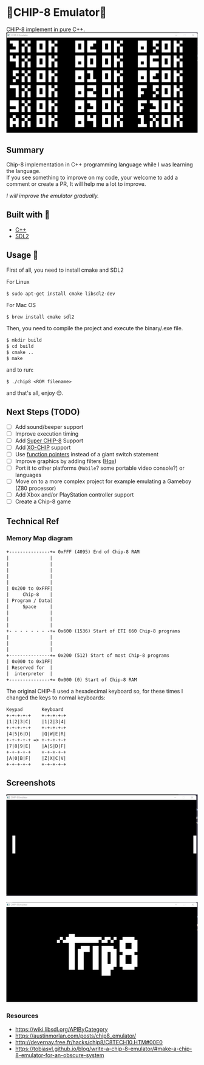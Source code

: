 # 👾CHIP-8 Emulator👾
CHIP-8 implement in pure C++.
![Chip-8 Emulator](./screenshots/tests.png)

## Summary
Chip-8 implementation in C++ programming language while
I was learning the language.  
If you see something to improve on my code, your welcome to add a comment or create a PR, It will help me a lot to improve.

*I will improve the emulator gradually.*

## Built with 🧰
- [C++](https://isocpp.org/std/the-standard)
- [SDL2](https://www.libsdl.org/)

## Usage 📐
First of all, you need to install cmake and SDL2

For Linux
```commandline
$ sudo apt-get install cmake libsdl2-dev
```

For Mac OS
```commandline
$ brew install cmake sdl2
```

Then, you need to compile the project and execute the binary/.exe file.
```commandline
$ mkdir build
$ cd build
$ cmake ..
$ make
```

and to run:
```commandline
$ ./chip8 <ROM filename>
```
and that's all, enjoy 😊.

## Next Steps (TODO)
-[ ] Add sound/beeper support
-[ ] Improve execution timing
-[ ] Add [Super CHIP-8](https://johnearnest.github.io/Octo/docs/SuperChip.html) Support 
-[ ] Add [XO-CHIP](https://johnearnest.github.io/Octo/docs/XO-ChipSpecification.html) support
-[ ] Use [function pointers](https://multigesture.net/wp-content/uploads/mirror/zenogais/FunctionPointers.htm) instead of a giant switch statement
-[ ] Improve graphics by adding filters ([Hqx](https://en.wikipedia.org/wiki/Hqx))
-[ ] Port it to other platforms (`Mobile`? some portable video console?) or languages
-[ ] Move on to a more complex project for example emulating a Gameboy (Z80 processor)
-[ ] Add Xbox and/or PlayStation controller support
-[ ] Create a Chip-8 game

## Technical Ref
### Memory Map diagram

```
+---------------+= 0xFFF (4095) End of Chip-8 RAM
|               |
|               |
|               |
|               |
|               |
| 0x200 to 0xFFF|
|     Chip-8    |
| Program / Data|
|     Space     |
|               |
|               |
|               |
+- - - - - - - -+= 0x600 (1536) Start of ETI 660 Chip-8 programs
|               |
|               |
|               |
+---------------+= 0x200 (512) Start of most Chip-8 programs
| 0x000 to 0x1FF|
| Reserved for  |
|  interpreter  |
+---------------+= 0x000 (0) Start of Chip-8 RAM

```

The original CHIP-8 used a hexadecimal keyboard so, for
these times I changed the keys to normal keyboards:

```
Keypad       Keyboard
+-+-+-+-+    +-+-+-+-+
|1|2|3|C|    |1|2|3|4|
+-+-+-+-+    +-+-+-+-+
|4|5|6|D|    |Q|W|E|R|
+-+-+-+-+ => +-+-+-+-+
|7|8|9|E|    |A|S|D|F|
+-+-+-+-+    +-+-+-+-+
|A|0|B|F|    |Z|X|C|V|
+-+-+-+-+    +-+-+-+-+
```

## Screenshots
![Pong Game](./screenshots/pong.png)

![Trip8 Rom](./screenshots/trip8.png)


### Resources
- https://wiki.libsdl.org/APIByCategory
- https://austinmorlan.com/posts/chip8_emulator/
- http://devernay.free.fr/hacks/chip8/C8TECH10.HTM#00E0
- https://tobiasvl.github.io/blog/write-a-chip-8-emulator/#make-a-chip-8-emulator-for-an-obscure-system